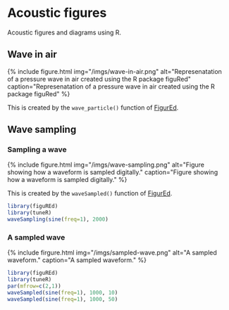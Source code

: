 # Acoustic figures

Acoustic figures and diagrams using R.

## Wave in air

{% include figure.html img="/imgs/wave-in-air.png" alt="Represenatation of a pressure wave in air created using the R package figuRed" caption="Represenatation of a pressure wave in air created using the R package figuRed" %}

This is created by the `wave_particle()` function of [FigurEd](https://github.com/edwbaker/figured).

## Wave sampling

### Sampling a wave

{% include figure.html img="/imgs/wave-sampling.png" alt="Figure showing how a waveform is sampled digitally." caption="Figure showing how a waveform is sampled digitally." %}

This is created by the `waveSampled()` function of [FigurEd](https://github.com/edwbaker/figured).

```R
library(figuREd)
library(tuneR)
waveSampling(sine(freq=1), 2000)
```

### A sampled wave

{% include firgure.html img="/imgs/sampled-wave.png" alt="A sampled waveform." caption="A sampled waveform." %}

```R
library(figuREd)
library(tuneR)
par(mfrow=c(2,1))
waveSampled(sine(freq=1), 1000, 10)
waveSampled(sine(freq=1), 1000, 50)
```
